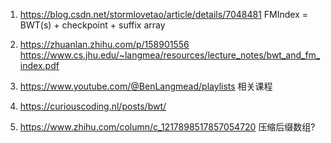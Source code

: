 1.  https://blog.csdn.net/stormlovetao/article/details/7048481
    FMIndex = BWT(s) + checkpoint + suffix array
2.  https://zhuanlan.zhihu.com/p/158901556
    https://www.cs.jhu.edu/~langmea/resources/lecture_notes/bwt_and_fm_index.pdf

3.  https://www.youtube.com/@BenLangmead/playlists
    相关课程

4.  https://curiouscoding.nl/posts/bwt/

5.  https://www.zhihu.com/column/c_1217898517857054720
    压缩后缀数组?
